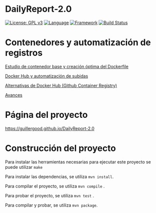 # DailyReport-2.0

[![License: GPL v3](https://img.shields.io/badge/License-GPLv3-blue.svg)](https://www.gnu.org/licenses/gpl-3.0) [![Language](https://img.shields.io/badge/Language-Java-fd6a02.svg)](https://www.java.com/) [![Framework](https://img.shields.io/badge/Framework-Spring-brightgreen.svg)](https://spring.io/) [![Build Status](https://travis-ci.com/Guillergood/DailyReport-2.0.svg?branch=main)](https://travis-ci.org/Guillergood/DailyReport-2.0)



# Contenedores y automatización de registros
  
 [Estudio de contenedor base y creación óptima del Dockerfile](https://guillergood.github.io/DailyReport-2.0/docs/Creaci%C3%B3n%20de%20contenedores.html)
  
 [Docker Hub y automatización de subidas](https://guillergood.github.io/DailyReport-2.0/docs/Contenedores%20remotos.html)
  
 [Alternativas de Docker Hub (Github Container Registry)](https://guillergood.github.io/DailyReport-2.0/docs/Alternativas.html)
 
 [Avances](https://guillergood.github.io/DailyReport-2.0/docs/Avance.html)
  
# Página del proyecto

https://guillergood.github.io/DailyReport-2.0

# Construcción del proyecto

Para instalar las herramientas necesarias para ejecutar este proyecto se puede utilizar ```make```

Para instalar las dependencias, se utiliza ```mvn install```.

Para compilar el proyecto, se utiliza ```mvn compile``` .

Para probar el proyecto, se utiliza ```mvn test``` .

Para compilar y probar, se utiliza ```mvn package```.
